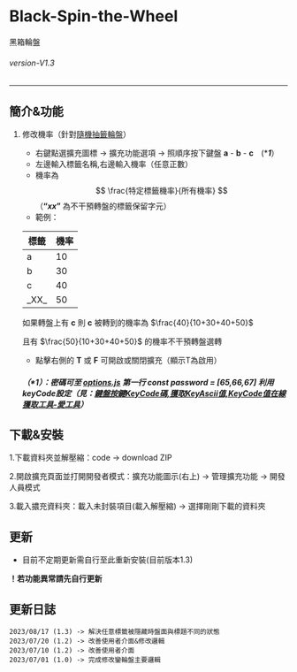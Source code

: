 # Black-Spin-the-Wheel
黑箱輪盤
###### *version-V1.3* 
---

## 簡介&功能

1. 修改機率（針對[隨機抽籤輪盤](https://tw.piliapp.com/random/wheel/)）
    - 右鍵點選擴充圖標 -> 擴充功能選項 -> 照順序按下鍵盤 **a** - **b** - **c**　(****1***）
    - 左邊輸入標籤名稱,右邊輸入機率（任意正數）
    - 機率為 $$ \frac{特定標籤機率}{所有機率} $$  （**“_xx_”** 為不干預轉盤的標籤保留字元）
    - 範例：
    
    |  標籤   | 機率  |
    |  ----  | ----  |
    | a  | 10 |
    | b  | 30 |
    | c  | 40 | 
    |\_XX\_|50|

      如果轉盤上有 **c** 則 **c** 被轉到的機率為 $\frac{40}{10+30+40+50}$
   
      且有 $\frac{50}{10+30+40+50}$ 的機率不干預轉盤選轉
    - 點擊右側的 **T** 或 **F** 可開啟或關閉擴充（顯示T為啟用）
    ##### （****1***）：密碼可至 **[options.js](https://github.com/jx06T/Black-Spin-the-Wheel/blob/main/options.js)** 第一行 *const password = [65,66,67]* 利用**keyCode**設定（見：[鍵盤按鍵KeyCode碼,獲取KeyAscii值,KeyCode值在線獲取工具-愛工具](https://tool.chkaja.com/keyboardcode/#:~:text=%E5%9C%A8%E6%AD%A4%E8%BC%B8%E5%85%A5%E6%8C%89%E9%8D%B5-,%E6%AD%A4%E8%99%95%E9%A1%AF%E7%A4%BAKeyCode%E5%80%BC,-%E5%AD%97%E6%AF%8D%E5%92%8C%E6%95%B8%E5%AD%97%E9%8D%B5)）

## 下載&安裝

1.下載資料夾並解壓縮：code -> download ZIP

2.開啟擴充頁面並打開開發者模式：擴充功能圖示(右上) -> 管理擴充功能 -> 開發人員模式

3.載入擃充資料夾：載入未封裝項目(載入解壓縮) -> 選擇剛剛下載的資料夾

## 更新

- 目前不定期更新需自行至此重新安裝(目前版本1.3)

**！若功能異常請先自行更新**

## 更新日誌
    2023/08/17 (1.3) -> 解決任意標籤被隱藏時盤面與標題不同的狀態
    2023/07/20 (1.2) -> 改善使用者介面&修改邏輯
    2023/07/10 (1.2) -> 改善使用者介面
    2023/07/01 (1.0) -> 完成修改鑾輪盤主要邏輯
    
